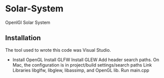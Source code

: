 # Solar-System
OpenlGl Solar System

## Installation
The tool used to wrote this code was Visual Studio.

- Install OpenGL
Install GLFW
Install GLEW
Add header search paths. On Mac, the configuration is in project/build settings/search paths
Link Libraries libglfw, libglew, libassimp, and OpenGL lib.
Run main.cpp
